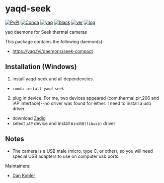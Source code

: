 # yaqd-seek

[![PyPI](https://img.shields.io/pypi/v/yaqd-seek)](https://pypi.org/project/yaqd-seek)
[![Conda](https://img.shields.io/conda/vn/conda-forge/yaqd-seek)](https://anaconda.org/conda-forge/yaqd-seek)
[![yaq](https://img.shields.io/badge/framework-yaq-orange)](https://yaq.fyi/)
[![black](https://img.shields.io/badge/code--style-black-black)](https://black.readthedocs.io/)
[![ver](https://img.shields.io/badge/calver-YYYY.M.MICRO-blue)](https://calver.org/)
[![log](https://img.shields.io/badge/change-log-informational)](https://github.com/yaq-project/yaqd-seek/-/blob/main/CHANGELOG.md)

yaq daemons for Seek thermal cameras

This package contains the following daemon(s):

- https://yaq.fyi/daemons/seek-compact

## Installation (Windows)
1. install yaqd-seek and all dependencies.
  - `conda install yaqd-seek`
2. plug in device.  For me, two devices appeared (com.thermal.pir.206 and iAP interface)--no driver was found for either. I need to install a usb driver
  - download [Zadig](https://zadig.akeo.ie/)
  - select `iAP` device and install `WinUSB(libusb)` driver

## Notes
- The camera is a USB male (micro, type C, or other), so you will need special USB adapters to use on computer usb ports.

Maintainers:

- [Dan Kohler](https://github.com/ddkohler)
